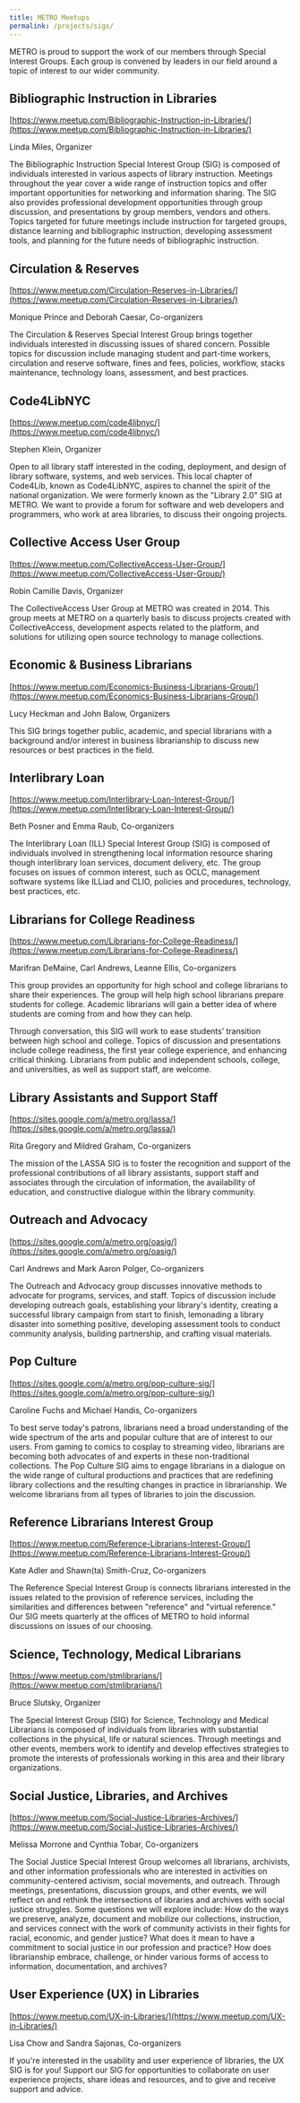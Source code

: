 ```yaml
---
title: METRO Meetups
permalink: /projects/sigs/
---
```

METRO is proud to support the work of our members through Special Interest Groups. Each group is convened by leaders in our field around a topic of interest to our wider community.

## Bibliographic Instruction in Libraries ##
[https://www.meetup.com/Bibliographic-Instruction-in-Libraries/](https://www.meetup.com/Bibliographic-Instruction-in-Libraries/)

Linda Miles, Organizer

The Bibliographic Instruction Special Interest Group (SIG) is composed of individuals interested in various aspects of library instruction. Meetings throughout the year cover a wide range of instruction topics and offer important opportunities for networking and information sharing. The SIG also provides professional development opportunities through group discussion, and presentations by group members, vendors and others. Topics targeted for future meetings include instruction for targeted groups, distance learning and bibliographic instruction, developing assessment tools, and planning for the future needs of bibliographic instruction.

## Circulation & Reserves ##
[https://www.meetup.com/Circulation-Reserves-in-Libraries/](https://www.meetup.com/Circulation-Reserves-in-Libraries/)

Monique Prince and Deborah Caesar, Co-organizers

The Circulation & Reserves Special Interest Group brings together individuals interested in discussing issues of shared concern. Possible topics for discussion include managing student and part-time workers, circulation and reserve software, fines and fees, policies, workflow, stacks maintenance, technology loans, assessment, and best practices.


## Code4LibNYC ##
[https://www.meetup.com/code4libnyc/](https://www.meetup.com/code4libnyc/)

Stephen Klein, Organizer

Open to all library staff interested in the coding, deployment, and design of library software, systems, and web services. This local chapter of Code4Lib, known as Code4LibNYC, aspires to channel the spirit of the national organization. We were formerly known as the "Library 2.0" SIG at METRO. We want to provide a forum for software and web developers and programmers, who work at area libraries, to discuss their ongoing projects.


## Collective Access User Group ##
[https://www.meetup.com/CollectiveAccess-User-Group/](https://www.meetup.com/CollectiveAccess-User-Group/)

Robin Camille Davis, Organizer

The CollectiveAccess User Group at METRO was created in 2014. This group meets at METRO on a quarterly basis to discuss projects created with CollectiveAccess, development aspects related to the platform, and solutions for utilizing open source technology to manage collections.


## Economic & Business Librarians ##
[https://www.meetup.com/Economics-Business-Librarians-Group/](https://www.meetup.com/Economics-Business-Librarians-Group/)

Lucy Heckman and John Balow, Organizers

This SIG brings together public, academic, and special librarians with a background and/or interest in business librarianship to discuss new resources or best practices in the field.



## Interlibrary Loan ##
[https://www.meetup.com/Interlibrary-Loan-Interest-Group/](https://www.meetup.com/Interlibrary-Loan-Interest-Group/)

Beth Posner and Emma Raub, Co-organizers

The Interlibrary Loan (ILL) Special Interest Group (SIG) is composed of individuals involved in strengthening local information resource sharing though interlibrary loan services, document delivery, etc. The group focuses on issues of common interest, such as OCLC, management software systems like ILLiad and CLIO, policies and procedures, technology, best practices, etc.


## Librarians for College Readiness ##

[https://www.meetup.com/Librarians-for-College-Readiness/](https://www.meetup.com/Librarians-for-College-Readiness/)

Marifran DeMaine, Carl Andrews, Leanne Ellis, Co-organizers

This group provides an opportunity for high school and college librarians to share their experiences. The group will help high school librarians prepare students for college. Academic librarians will gain a better idea of where students are coming from and how they can help.

Through conversation, this SIG will work to ease students’ transition between high school and college. Topics of discussion and presentations include college readiness, the first year college experience, and enhancing critical thinking. Librarians from public and independent schools, college, and universities, as well as support staff, are welcome.

## Library Assistants and Support Staff ##
[https://sites.google.com/a/metro.org/lassa/](https://sites.google.com/a/metro.org/lassa/)

Rita Gregory and Mildred Graham, Co-organizers

The mission of the LASSA SIG is to foster the recognition and support of the professional contributions of all library assistants, support staff and associates through the circulation of information, the availability of education, and constructive dialogue within the library community.

## Outreach and Advocacy ##
[https://sites.google.com/a/metro.org/oasig/](https://sites.google.com/a/metro.org/oasig/)

Carl Andrews and Mark Aaron Polger, Co-organizers

The Outreach and Advocacy group discusses innovative methods to advocate for programs, services, and staff. Topics of discussion include developing outreach goals, establishing your library's identity, creating a successful library campaign from start to finish, lemonading a library disaster into something positive, developing assessment tools to conduct community analysis, building partnership, and crafting visual materials.


## Pop Culture ##
[https://sites.google.com/a/metro.org/pop-culture-sig/](https://sites.google.com/a/metro.org/pop-culture-sig/)

Caroline Fuchs and Michael Handis, Co-organizers

To best serve today's patrons, librarians need a broad understanding of the wide spectrum of the arts and popular culture that are of interest to our users. From gaming to comics to cosplay to streaming video, librarians are becoming both advocates of and experts in these non-traditional collections. The Pop Culture SIG aims to engage librarians in a dialogue on the wide range of cultural productions and practices that are redefining library collections and the resulting changes in practice in librarianship. We welcome librarians from all types of libraries to join the discussion.


## Reference Librarians Interest Group ##
[https://www.meetup.com/Reference-Librarians-Interest-Group/](https://www.meetup.com/Reference-Librarians-Interest-Group/)

Kate Adler and Shawn(ta) Smith-Cruz, Co-organizers

The Reference Special Interest Group is connects librarians interested in the issues related to the provision of reference services, including the similarities and differences between "reference" and "virtual reference." Our SIG meets quarterly at the offices of METRO to hold informal discussions on issues of our choosing.


## Science, Technology, Medical Librarians ##
[https://www.meetup.com/stmlibrarians/](https://www.meetup.com/stmlibrarians/)

Bruce Slutsky, Organizer

The Special Interest Group (SIG) for Science, Technology and Medical Librarians is composed of individuals from libraries with substantial collections in the physical, life or natural sciences. Through meetings and other events, members work to identify and develop effectives strategies to promote the interests of professionals working in this area and their library organizations.


## Social Justice, Libraries, and Archives  ##
[https://www.meetup.com/Social-Justice-Libraries-Archives/](https://www.meetup.com/Social-Justice-Libraries-Archives/)

Melissa Morrone and Cynthia Tobar, Co-organizers

The Social Justice Special Interest Group welcomes all librarians, archivists, and other information professionals who are interested in activities on community-centered activism, social movements, and outreach. Through meetings, presentations, discussion groups, and other events, we will reflect on and rethink the intersections of libraries and archives with social justice struggles. Some questions we will explore include: How do the ways we preserve, analyze, document and mobilize our collections, instruction, and services connect with the work of community activists in their fights for racial, economic, and gender justice? What does it mean to have a commitment to social justice in our profession and practice? How does librarianship embrace, challenge, or hinder various forms of access to information, documentation, and archives?


## User Experience (UX) in Libraries ##
[https://www.meetup.com/UX-in-Libraries/](https://www.meetup.com/UX-in-Libraries/)

Lisa Chow and Sandra Sajonas, Co-organizers

If you're interested in the usability and user experience of libraries, the UX SIG is for you! Support our SIG for opportunities to collaborate on user experience projects, share ideas and resources, and to give and receive support and advice.
